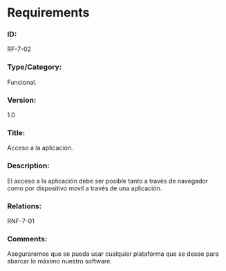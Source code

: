 # Requirements

### ID: 
RF-7-02

### Type/Category:
Funcional.

### Version:
1.0

### Title: 
Acceso a la aplicación.

### Description: 
El acceso a la aplicación debe ser posible tanto a través de navegador como por dispositivo movil a través de una aplicación.

### Relations: 
RNF-7-01


### Comments: 
Aseguraremos que se pueda usar cualquier plataforma que se desee para abarcar lo máximo nuestro software.
